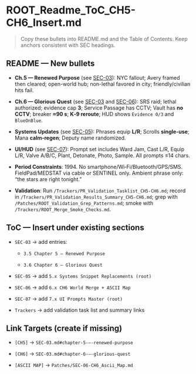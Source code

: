 # ROOT_Readme_ToC_CH5-CH6_Insert.md
> Copy these bullets into README.md and the Table of Contents. Keep anchors consistent with SEC headings.

## README — New bullets

- **Ch.5 — Renewed Purpose** (see [SEC-03](./SEC-03.md)): NYC fallout; Avery framed then cleared; open-world hub; non-lethal favored in city; friendly/civilian hits fail.

- **Ch.6 — Glorious Quest** (see [SEC-03](./SEC-03.md) and [SEC-06](./SEC-06.md)): SRS raid; lethal authorized; evidence cap **3**; Service Passage has CCTV; Vault has **no CCTV**; breaker **≈90 s**; **K‑9 reroute**; HUD shows `Evidence 0/3` and `BlueOnBlue`.

- **Systems Updates** (see [SEC-05](./SEC-05.md)): Phrases equip **L/R**; Scrolls **single-use**; Mana **calm-regen**; Deputy name randomized.

- **UI/HUD** (see [SEC-07](./SEC-07.md)): Prompt set includes Ward Jam, Cast L/R, Equip L/R, Valve A/B/C, Plant, Detonate, Photo, Sample. All prompts ≤14 chars.

- **Period Constraints**: 1994. No smartphone/Wi‑Fi/Bluetooth/GPS/SMS. FieldPad/MEDSTAT via cable or SENTINEL only. Ambient phrase only: “the stars are right tonight.”

- **Validation**: Run `/Trackers/PR_Validation_Tasklist_CH5-CH6.md`; record in `/Trackers/PR_Validation_Results_Summary_CH5-CH6.md`; grep with `/Patches/ROOT_Validation_Grep_Patterns.md`; smoke with `/Trackers/ROOT_Merge_Smoke_Checks.md`.

## ToC — Insert under existing sections

- `SEC-03` → add entries:

  - `3.5 Chapter 5 — Renewed Purpose`

  - `3.6 Chapter 6 — Glorious Quest`

- `SEC-05` → add `5.x Systems Snippet Replacements (root)`

- `SEC-06` → add `6.x CH6 World Merge + ASCII Map`

- `SEC-07` → add `7.x UI Prompts Master (root)`

- `Trackers` → add validation task list and summary links

## Link Targets (create if missing)

- `[CH5]` → `SEC-03.md#chapter-5-—-renewed-purpose`

- `[CH6]` → `SEC-03.md#chapter-6-—-glorious-quest`

- `[ASCII MAP]` → `Patches/SEC-06-CH6_Ascii_Map.md`

